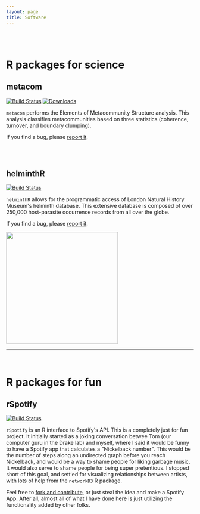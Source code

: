 ```yaml
---
layout: page
title: Software
---
```


<br/>
<br/>


<div class="pure-u-1 copy" markdown="1">

# R packages for science

## metacom   &nbsp;  &nbsp;  <a href="https://github.com/taddallas/metacom"><i style="color:HotPink" class="fa fa-github-alt"></i></a>

[![Build Status](https://travis-ci.org/taddallas/metacom.png?branch=master)](https://travis-ci.org/taddallas/metacom)
[![Downloads](http://cranlogs.r-pkg.org/badges/metacom)](http://cranlogs.r-pkg.org/badges/metacom)
<!-- [![Stars](https://ghbtns.com/github-btn.html?user=taddallas&repo=metacom&type=star&count=true&size=large)](https://ghbtns.com/github-btn.html?user=taddallas&repo=metacom&type=star&count=true&size=large) -->

`metacom` performs the Elements of Metacommunity Structure analysis. This analysis classifies metacommunities based on three statistics (coherence, turnover, and boundary clumping).

If you find a bug, please [report it](https://github.com/taddallas/metacom/issues).
</div>

<br/>
<br/>


<div class="pure-u-1 copy" markdown="1">

## helminthR  &nbsp;  &nbsp;   <a href="https://github.com/ropensci/helminthR"> <i style="color:HotPink" class="fa fa-github-alt"></i></a>
[![Build Status](https://travis-ci.org/ropensci/helminthR.svg?branch=master)](https://travis-ci.org/ropensci/helminthR)

<!--[![Stars](https://ghbtns.com/github-btn.html?user=ropensci&repo=helminthR&type=star&count=true&size=large)-->

`helminthR` allows for the programmatic access of London Natural History Museum's helminth database. This extensive database is composed of over 250,000 host-parasite occurrence records from all over the globe.

If you find a bug, please [report it](https://github.com/ropensci/helminthR/issues).

<a href="http://ropensci.org"> <img src= "http://ropensci.org/public_images/github_footer.png"  style="width: 300px;"> </a>


---

</div>

<br/>

<div class="pure-u-1 copy" markdown="1">

# R packages for fun


## rSpotify &nbsp;  &nbsp;  <a href="https://github.com/taddallas/rSpotify"> <i style="color:HotPink" class="fa fa-github-alt"></i></a>
[![Build Status](https://travis-ci.org/taddallas/rSpotify.svg)](https://travis-ci.org/taddallas/rSpotify)

<!--[![Stars](https://ghbtns.com/github-btn.html?user=taddallas&repo=rSpotify&type=star&count=true&size=large)-->

`rSpotify` is an R interface to Spotify's API. This is a completely just for fun project. It initially started as a joking conversation betwee Tom (our computer guru in the Drake lab) and myself, where I said it would be funny to have a Spotify app that calculates a "Nickelback number". This would be the number of steps along an undirected graph before you reach Nickelback, and would be a way to shame people for liking garbage music. It would also serve to shame people for being super pretentious. I stopped short of this goal, and settled for visualizing relationships between artists, with lots of help from the `networkD3` R package.

Feel free to [fork and contribute](https://github.com/ropensci/parasiteR/), or just steal the idea and make a Spotify App. After all, almost all of what I have done here is just utilizing the functionality added by other folks.

</div>
